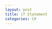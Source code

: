```yaml
--- 
layout: post
title: if Statement
categories: C#
---
```

 
 
 ```csharp
 
 
 ```
 
 
 ```csharp
 


 ```
